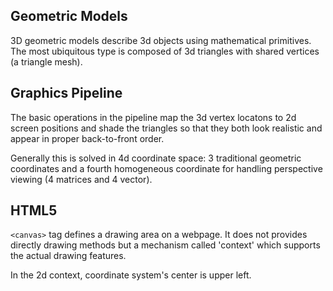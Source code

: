 ## Geometric Models

3D geometric models describe 3d objects using mathematical primitives. The most ubiquitous type is composed of 3d triangles with shared vertices (a triangle mesh).

## Graphics Pipeline

The basic operations in the pipeline map the 3d vertex locatons to 2d screen positions and shade the triangles so that they both look realistic and appear in proper back-to-front order.

Generally this is solved in 4d coordinate space: 3 traditional geometric coordinates and a fourth homogeneous coordinate for handling perspective viewing (4 matrices and 4 vector).

## HTML5

`<canvas>` tag defines a drawing area on a webpage. It does not provides directly drawing methods but a mechanism called 'context' which supports the actual drawing features.

In the 2d context, coordinate system's center is upper left.
